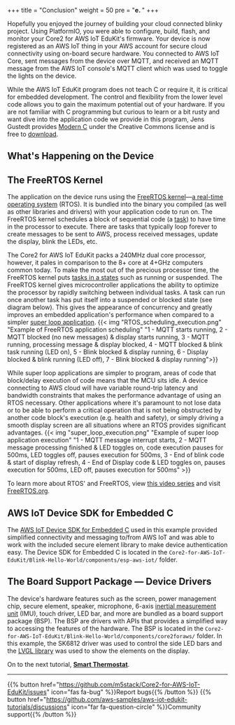 +++
title = "Conclusion"
weight = 50
pre = "<b>e. </b>"
+++

Hopefully you enjoyed the journey of building your cloud connected blinky project. Using PlatformIO, you were able to configure, build, flash, and monitor your Core2 for AWS IoT EduKit's firmware. Your device is now registered as an AWS IoT thing in your AWS account for secure cloud connectivity using on-board secure hardware. You connected to AWS IoT Core, sent messages from the device over MQTT, and received an MQTT message from the AWS IoT console's MQTT client which was used to toggle the lights on the device.

While the AWS IoT EduKit program does not teach C or require it, it is critical for embedded development. The control and flexibility from the lower level code allows you to gain the maximum potential out of your hardware. If you are not familiar with C programming but curious to learn or a bit rusty and want dive into the application code we provide in this program, Jens Gustedt provides [Modern C](https://modernc.gforge.inria.fr/) under the Creative Commons license and is free to [download](https://modernc.gforge.inria.fr/download.html). 

## What's Happening on the Device
## The FreeRTOS Kernel
The application on the device runs using the [FreeRTOS kernel](https://www.freertos.org/)—[a real-time operating system](https://www.freertos.org/about-RTOS.html) (RTOS). It is bundled into the binary you compiled (as well as other libraries and drivers) with your application code to run on. The FreeRTOS kernel schedules a block of sequential code (a [task](https://www.freertos.org/taskandcr.html)) to have time in the processor to execute. There are tasks that typically loop forever to create messages to be sent to AWS, process received messages, update the display, blink the LEDs, etc. 

The Core2 for AWS IoT EduKit packs a 240MHz dual core processor, however, it pales in comparison to the 8+ core at 4+GHz computers common today. To make the most out of the precious processor time, the FreeRTOS kernel puts [tasks in a states](https://www.freertos.org/RTOS-task-states.html) such as running or suspended. The FreeRTOS kernel gives microcontroller applications the ability to optimize the processor by rapidly switching between individual tasks. A task can run once another task has put itself into a suspended or blocked state (see diagram below). This gives the appearance of concurrency and greatly improves an embedded application's performance when compared to a simpler [super loop application](https://en.wikibooks.org/wiki/Embedded_Systems/Super_Loop_Architecture). 
{{< img "RTOS_scheduling_execution.png" "Example of FreeRTOS application scheduling" "1 - MQTT starts running, 2 - MQTT blocked (no new messages) & display starts running, 3 - MQTT running, processing message & display blocked, 4 - MQTT blocked & blink task running (LED on), 5 - Blink blocked & display running, 6 - Display blocked & blink running (LED off), 7 - Blink blocked & display running">}}

While super loop applications are simpler to program, areas of code that block/delay execution of code means that the MCU sits idle. A device connecting to AWS cloud will have variable round-trip latency and bandwidth constraints that makes the performance advantage of using an RTOS necessary. Other applications where it's paramount to not lose data or to be able to perform a critical operation that is not being obstructed by another code block's execution (e.g. health and safety), or simply driving a smooth display screen are all situations where an RTOS provides significant advantages.
{{< img "super_loop_execution.png" "Example of super loop application execution" "1 - MQTT message interrupt starts, 2 - MQTT message processing finished & LED toggles on, code execution pauses for 500ms, LED toggles off, pauses execution for 500ms, 3 - End of blink code & start of display refresh, 4 - End of Display code & LED toggles on, pauses execution for 500ms, LED off, pauses execution for 500ms" >}}

To learn more about RTOS' and FreeRTOS, view [this video series](https://www.youtube.com/watch?v=F321087yYy4) and visit [FreeRTOS.org](https://www.freertos.org/RTOS.html).

## AWS IoT Device SDK for Embedded C
The [AWS IoT Device SDK for Embedded C](https://github.com/espressif/aws-iot-device-sdk-embedded-C/tree/61f25f34712b1513bf1cb94771620e9b2b001970) used in this example provided simplified connectivity and messaging to/from AWS IoT and was able to work with the included secure element library to make device authentication easy. The Device SDK for Embedded C is located in the `Core2-for-AWS-IoT-EduKit/Blink-Hello-World/components/esp-aws-iot/` folder.

## The Board Support Package — Device Drivers
The device's hardware features such as the screen, power management chip, secure element, speaker, microphone, 6-axis [inertial measurement unit](https://en.wikipedia.org/wiki/Inertial_measurement_unit) (IMU), touch driver, LED bar, and more are bundled as a board support package (BSP). The BSP are drivers with APIs that provides a simplified way to accessing the features of the hardware. The BSP is located in the `Core2-for-AWS-IoT-EduKit/Blink-Hello-World/components/core2foraws/` folder. In this example, the SK6812 driver was used to control the side LED bars and the [LVGL library](https://docs.lvgl.io/v7/en/html/) was used to show the elements on the display.

On to the next tutorial, [**Smart Thermostat**](/en/smart-thermostat.html).

---
{{% button href="https://github.com/m5stack/Core2-for-AWS-IoT-EduKit/issues" icon="fas fa-bug" %}}Report bugs{{% /button %}} {{% button href="https://github.com/aws-samples/aws-iot-edukit-tutorials/discussions" icon="far fa-question-circle" %}}Community support{{% /button %}}